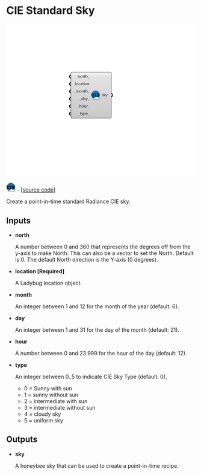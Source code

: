 # CIE Standard Sky

![](../../.gitbook/assets/CIE_Standard_Sky.png)

![](../../.gitbook/assets/CIE_Standard_Sky%20%281%29.png) - [\[source code\]](https://github.com/ladybug-tools/honeybee-grasshopper-radiance/blob/master/honeybee_grasshopper_radiance/src//HB%20CIE%20Standard%20Sky.py)

Create a point-in-time standard Radiance CIE sky.

## Inputs

* **north**

  A number between 0 and 360 that represents the degrees off from the y-axis to make North. This can also be a vector to set the North. Default is 0. The default North direction is the Y-axis \(0 degrees\). 

* **location \[Required\]**

  A Ladybug location object. 

* **month**

  An integer between 1 and 12 for the month of the year \(default: 6\). 

* **day**

  An integer between 1 and 31 for the day of the month \(default: 21\). 

* **hour**

  A number between 0 and 23.999 for the hour of the day \(default: 12\). 

* **type**

  An integer between 0..5 to indicate CIE Sky Type \(default: 0\).

  * 0 = Sunny with sun
  * 1 = sunny without sun
  * 2 = intermediate with sun
  * 3 = intermediate without sun
  * 4 = cloudy sky
  * 5 = uniform sky

## Outputs

* **sky**

  A honeybee sky that can be used to create a point-in-time recipe. 

